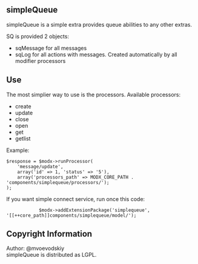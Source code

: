 ## simpleQueue

simpleQueue is a simple extra provides queue abilities to any other extras.

SQ is provided 2 objects: 
* sqMessage for all messages
* sqLog for all actions with messages. Created automatically by all modifier processors 

## Use

The most simplier way to use is the processors.
Available processors:
* create
* update
* close
* open
* get
* getlist

Example:
```
$response = $modx->runProcessor(
    'message/update',
    array('id' => 1, 'status' => '5'),
    array('processors_path' => MODX_CORE_PATH . 'components/simplequeue/processors/');
);
```

If you want simple connect service, run once this code:
```
            $modx->addExtensionPackage('simplequeue', '[[++core_path]]components/simplequeue/model/');
```


## Copyright Information

Author: @mvoevodskiy  
simpleQueue is distributed as LGPL.